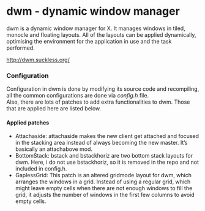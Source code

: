 # dwm - dynamic window manager

dwm is a dynamic window manager for X. It manages windows in tiled, monocle and
floating layouts. All of the layouts can be applied dynamically, optimising the
environment for the application in use and the task performed.

http://dwm.suckless.org/

### Configuration

Configuration in dwm is done by modifying its source code and recompiling, all
the common configurations are done via _config.h_ file.  
Also, there are lots of patches to add extra functionalities to dwm. Those that
are applied here are listed below.

#### Applied patches

* Attachaside: attachaside makes the new client get attached and focused in the
stacking area instead of always becoming the new master. It’s basically an
attachabove mod.
* BottomStack: bstack and bstackhoriz are two bottom stack layouts for dwm.
Here, i do not use bstackhoriz, so it is removed in the repo and not included in
config.h.
* GaplessGrid: This patch is an altered gridmode layout for dwm, which arranges
the windows in a grid. Instead of using a regular grid, which might leave empty
cells when there are not enough windows to fill the grid, it adjusts the number
of windows in the first few columns to avoid empty cells.
